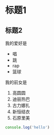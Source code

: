 # 标题1

## 标题2

我的爱好是

* 唱
* 跳
* rap
* 篮球

我的前女是

1. 高圆圆
2. 迪丽热巴
3. 古力娜扎
4. 新恒结衣
5. 石原里美

```javascript
console.log('hello')